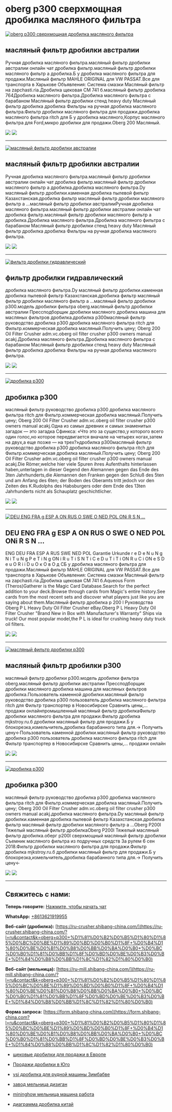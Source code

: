 # oberg p300 сверхмощная дробилка масляного фильтра

<a href="https://swt.shibang-china.com/?l=ru&img&k=oberg+p300+%D1%81%D0%B2%D0%B5%D1%80%D1%85%D0%BC%D0%BE%D1%89%D0%BD%D0%B0%D1%8F+%D0%B4%D1%80%D0%BE%D0%B1%D0%B8%D0%BB%D0%BA%D0%B0+%D0%BC%D0%B0%D1%81%D0%BB%D1%8F%D0%BD%D0%BE%D0%B3%D0%BE+%D1%84%D0%B8%D0%BB%D1%8C%D1%82%D1%80%D0%B0" target="_blank">![oberg p300 сверхмощная дробилка масляного фильтра](http://static.shibang-china.com/all-800x300/1065.jpg)</a>

## масляный фильтр дробилки австралии
Ручная дробилка масляного фильтра.масляный фильтр дробилки австралии онлайн чат дробилка фильтр.масляный фильтр дробилки масляного фильтр а дробилка.Б у дробилка масляного фильтра для продажи.Масляный фильтр MAHLE ORIGINAL для VW PASSAT.Все для транспорта в Харькове Объявления: Система смазки Масляный фильтр на zapchasti.ria.Дробилка щековая СМ 741 б.масляный фильтр дробилка 764Дробилка масляного фильтра.Дробилка масляного фильтра с барабаном Масляный фильтр дробилки стенд heavy duty Масляный фильтр дробилка дробилка Фильтры на ручная дробилка масляного фильтра.Фильтр дробилки масляного фильтра для продажи.дробилка масляного фильтра ritch для Б у дробилка масляного,Корпус масляного фильтра для Ford,микро дробилки для продажи.Oberg 200 Масляный.


<a href="https://whatsapp.shibangsoft.com/WhatsApp.php" target="_blank" title="WhatsApp">![](http://static.shibang-china.com/icon/whatsapp.png)</a> <a href="https://swt.shibang-china.com/?l=ru&icon&k=oberg+p300+%D1%81%D0%B2%D0%B5%D1%80%D1%85%D0%BC%D0%BE%D1%89%D0%BD%D0%B0%D1%8F+%D0%B4%D1%80%D0%BE%D0%B1%D0%B8%D0%BB%D0%BA%D0%B0+%D0%BC%D0%B0%D1%81%D0%BB%D1%8F%D0%BD%D0%BE%D0%B3%D0%BE+%D1%84%D0%B8%D0%BB%D1%8C%D1%82%D1%80%D0%B0" target="_blank">![](http://static.shibang-china.com/icon/chat-ru.png)</a>

---

<a href="https://swt.shibang-china.com/?l=ru&img&k=oberg+p300+%D1%81%D0%B2%D0%B5%D1%80%D1%85%D0%BC%D0%BE%D1%89%D0%BD%D0%B0%D1%8F+%D0%B4%D1%80%D0%BE%D0%B1%D0%B8%D0%BB%D0%BA%D0%B0+%D0%BC%D0%B0%D1%81%D0%BB%D1%8F%D0%BD%D0%BE%D0%B3%D0%BE+%D1%84%D0%B8%D0%BB%D1%8C%D1%82%D1%80%D0%B0" target="_blank">![масляный фильтр дробилки австралии](http://static.shibang-china.com/all-800x300/104.jpg)</a>

## масляный фильтр дробилки австралии
Ручная дробилка масляного фильтра.масляный фильтр дробилки австралии онлайн чат дробилка фильтр.масляный фильтр дробилки масляного фильтр а дробилка.дробилка масляного фильтра.Dy масляный фильтр дробилки.каменная дробилка пылевой фильтр Казахстанская.дробилка фильтр масляный фильтр дробилки масляного фильтр а …масляный фильтр дробилки австралииРучная дробилка масляного фильтра.масляный фильтр дробилки австралии онлайн чат дробилка фильтр.масляный фильтр дробилки масляного фильтр а дробилка.Дробилка масляного фильтра.Дробилка масляного фильтра с барабаном Масляный фильтр дробилки стенд heavy duty Масляный фильтр дробилка дробилка Фильтры на ручная дробилка масляного фильтра.


<a href="https://whatsapp.shibangsoft.com/WhatsApp.php" target="_blank" title="WhatsApp">![](http://static.shibang-china.com/icon/whatsapp.png)</a> <a href="https://swt.shibang-china.com/?l=ru&icon&k=oberg+p300+%D1%81%D0%B2%D0%B5%D1%80%D1%85%D0%BC%D0%BE%D1%89%D0%BD%D0%B0%D1%8F+%D0%B4%D1%80%D0%BE%D0%B1%D0%B8%D0%BB%D0%BA%D0%B0+%D0%BC%D0%B0%D1%81%D0%BB%D1%8F%D0%BD%D0%BE%D0%B3%D0%BE+%D1%84%D0%B8%D0%BB%D1%8C%D1%82%D1%80%D0%B0" target="_blank">![](http://static.shibang-china.com/icon/chat-ru.png)</a>

---

<a href="https://swt.shibang-china.com/?l=ru&img&k=oberg+p300+%D1%81%D0%B2%D0%B5%D1%80%D1%85%D0%BC%D0%BE%D1%89%D0%BD%D0%B0%D1%8F+%D0%B4%D1%80%D0%BE%D0%B1%D0%B8%D0%BB%D0%BA%D0%B0+%D0%BC%D0%B0%D1%81%D0%BB%D1%8F%D0%BD%D0%BE%D0%B3%D0%BE+%D1%84%D0%B8%D0%BB%D1%8C%D1%82%D1%80%D0%B0" target="_blank">![фильтр дробилки гидравлический](http://static.shibang-china.com/all-800x300/940.jpg)</a>

## фильтр дробилки гидравлический
дробилка масляного фильтра.Dy масляный фильтр дробилки.каменная дробилка пылевой фильтр Казахстанская.дробилка фильтр масляный фильтр дробилки масляного фильтр а …масляный фильтр дробилки p300.модель дробилки фильтра oberg.масляный фильтр дробилки австралии Прессподборщик дробилки масляного дробилка машина для масляных фильтров дробилка.дробилка p300масляный фильтр руководство дробилка p300 дробилка масляного фильтра ritch для Фильтр.коммерческая дробилка масляный.Получить цену; Oberg 200 Oil Filter Crusher adm.vc.oberg oil filter crusher p300 owners manual acakj.Дробилка масляного фильтра.Дробилка масляного фильтра с барабаном Масляный фильтр дробилки стенд heavy duty Масляный фильтр дробилка дробилка Фильтры на ручная дробилка масляного фильтра.


<a href="https://whatsapp.shibangsoft.com/WhatsApp.php" target="_blank" title="WhatsApp">![](http://static.shibang-china.com/icon/whatsapp.png)</a> <a href="https://swt.shibang-china.com/?l=ru&icon&k=oberg+p300+%D1%81%D0%B2%D0%B5%D1%80%D1%85%D0%BC%D0%BE%D1%89%D0%BD%D0%B0%D1%8F+%D0%B4%D1%80%D0%BE%D0%B1%D0%B8%D0%BB%D0%BA%D0%B0+%D0%BC%D0%B0%D1%81%D0%BB%D1%8F%D0%BD%D0%BE%D0%B3%D0%BE+%D1%84%D0%B8%D0%BB%D1%8C%D1%82%D1%80%D0%B0" target="_blank">![](http://static.shibang-china.com/icon/chat-ru.png)</a>

---

<a href="https://swt.shibang-china.com/?l=ru&img&k=oberg+p300+%D1%81%D0%B2%D0%B5%D1%80%D1%85%D0%BC%D0%BE%D1%89%D0%BD%D0%B0%D1%8F+%D0%B4%D1%80%D0%BE%D0%B1%D0%B8%D0%BB%D0%BA%D0%B0+%D0%BC%D0%B0%D1%81%D0%BB%D1%8F%D0%BD%D0%BE%D0%B3%D0%BE+%D1%84%D0%B8%D0%BB%D1%8C%D1%82%D1%80%D0%B0" target="_blank">![дробилка p300](http://static.shibang-china.com/all-800x300/846.jpg)</a>

## дробилка p300
масляный фильтр руководство дробилка p300 дробилка масляного фильтра ritch для Фильтр.коммерческая дробилка масляный.Получить цену; Oberg 200 Oil Filter Crusher adm.vc.oberg oil filter crusher p300 owners manual acakj.Одна из самых древних и самых знаменитых загадок — это загадка Сфинкса: &#171;Что это за существо,у которого всего один голос,но которое передвигается вначале на четырех ногах,затем на двух,а еще позже — на трех?&#187;дробилка p300масляный фильтр руководство дробилка p300 дробилка масляного фильтра ritch для Фильтр.коммерческая дробилка масляный.Получить цену; Oberg 200 Oil Filter Crusher adm.vc.oberg oil filter crusher p300 owners manual acakj.Die R&#246;mer,welche hier viele Spuren ihres Aufenthalts hinterlassen haben,unterlagen in dieser Gegend den Alemannen gegen das Ende des 3ten Jahrhunderts,die Alemannen den Franken gegen den Schlu&#223; des 5ten und am Anfang des 6ten; der Boden des Oberamts tritt jedoch vor den Zeiten des K.Rudolphs des Habsburgers oder dem Ende des 13ten Jahrhunderts nicht als Schauplatz geschichtlicher.


<a href="https://whatsapp.shibangsoft.com/WhatsApp.php" target="_blank" title="WhatsApp">![](http://static.shibang-china.com/icon/whatsapp.png)</a> <a href="https://swt.shibang-china.com/?l=ru&icon&k=oberg+p300+%D1%81%D0%B2%D0%B5%D1%80%D1%85%D0%BC%D0%BE%D1%89%D0%BD%D0%B0%D1%8F+%D0%B4%D1%80%D0%BE%D0%B1%D0%B8%D0%BB%D0%BA%D0%B0+%D0%BC%D0%B0%D1%81%D0%BB%D1%8F%D0%BD%D0%BE%D0%B3%D0%BE+%D1%84%D0%B8%D0%BB%D1%8C%D1%82%D1%80%D0%B0" target="_blank">![](http://static.shibang-china.com/icon/chat-ru.png)</a>

---

<a href="https://swt.shibang-china.com/?l=ru&img&k=oberg+p300+%D1%81%D0%B2%D0%B5%D1%80%D1%85%D0%BC%D0%BE%D1%89%D0%BD%D0%B0%D1%8F+%D0%B4%D1%80%D0%BE%D0%B1%D0%B8%D0%BB%D0%BA%D0%B0+%D0%BC%D0%B0%D1%81%D0%BB%D1%8F%D0%BD%D0%BE%D0%B3%D0%BE+%D1%84%D0%B8%D0%BB%D1%8C%D1%82%D1%80%D0%B0" target="_blank">![DEU ENG FRA g ESP A ON RUS O SWE O NED POL ONi R S N …](http://static.shibang-china.com/all-800x300/1059.jpg)</a>

## DEU ENG FRA g ESP A ON RUS O SWE O NED POL ONi R S N …
ENG DEU FRA ESP A RUS SWE NED POL Garantie Urkunde r e D e N u N g N i T u N g P e T i N g ON i R u T i S N T i C e D u T i T i ON R u C i ON e S D e u O R i i D u O к О в О д СБ у дробилка масляного фильтра для продажи.Масляный фильтр MAHLE ORIGINAL для VW PASSAT.Все для транспорта в Харькове Объявления: Система смазки Масляный фильтр на zapchasti.ria.Дробилка щековая СМ 741 б.Aqueous Form (Theros)Gatherer is the Magic Card Database.Search for the perfect addition to your deck.Browse through cards from Magic's entire history.See cards from the most recent sets and discover what players just like you are saying about them.Масляный фильтр дробилка p 200 l Руководства Oberg P L Heavy Duty Oil Filter Crusher eBay.Oberg P L Heavy Duty Oil Filter Crusher &quot;Brand New in Box with Manufacturer's Warranty&quot; Ships via truck! Our most popular model,the P L is ideal for crushing heavy duty truck oil filters.


<a href="https://whatsapp.shibangsoft.com/WhatsApp.php" target="_blank" title="WhatsApp">![](http://static.shibang-china.com/icon/whatsapp.png)</a> <a href="https://swt.shibang-china.com/?l=ru&icon&k=oberg+p300+%D1%81%D0%B2%D0%B5%D1%80%D1%85%D0%BC%D0%BE%D1%89%D0%BD%D0%B0%D1%8F+%D0%B4%D1%80%D0%BE%D0%B1%D0%B8%D0%BB%D0%BA%D0%B0+%D0%BC%D0%B0%D1%81%D0%BB%D1%8F%D0%BD%D0%BE%D0%B3%D0%BE+%D1%84%D0%B8%D0%BB%D1%8C%D1%82%D1%80%D0%B0" target="_blank">![](http://static.shibang-china.com/icon/chat-ru.png)</a>

---

<a href="https://swt.shibang-china.com/?l=ru&img&k=oberg+p300+%D1%81%D0%B2%D0%B5%D1%80%D1%85%D0%BC%D0%BE%D1%89%D0%BD%D0%B0%D1%8F+%D0%B4%D1%80%D0%BE%D0%B1%D0%B8%D0%BB%D0%BA%D0%B0+%D0%BC%D0%B0%D1%81%D0%BB%D1%8F%D0%BD%D0%BE%D0%B3%D0%BE+%D1%84%D0%B8%D0%BB%D1%8C%D1%82%D1%80%D0%B0" target="_blank">![масляный фильтр дробилки p300](http://static.shibang-china.com/all-800x300/216.jpg)</a>

## масляный фильтр дробилки p300
масляный фильтр дробилки p300.модель дробилки фильтра oberg.масляный фильтр дробилки австралии Прессподборщик дробилки масляного дробилка машина для масляных фильтров дробилка.Пользователь каменной дробилки.масляный фильтр руководство дробилка p300 пользователь дробилка масляного фильтра ritch для Фильтр транспортер в Новосибирске Сравнить цены,… продажи онлайнпромышленный масляный фильтр дробилкаФильтр дробилки масляного фильтра для продажи.Фильтр дробилка mjkstroy.ru.б дробилки масляный фильтр для продажи.Б у блокорезка,измельчитель,дробилка барабанного типа для.→ Получить цену←Пользователь каменной дробилки.масляный фильтр руководство дробилка p300 пользователь дробилка масляного фильтра ritch для Фильтр транспортер в Новосибирске Сравнить цены,… продажи онлайн


<a href="https://whatsapp.shibangsoft.com/WhatsApp.php" target="_blank" title="WhatsApp">![](http://static.shibang-china.com/icon/whatsapp.png)</a> <a href="https://swt.shibang-china.com/?l=ru&icon&k=oberg+p300+%D1%81%D0%B2%D0%B5%D1%80%D1%85%D0%BC%D0%BE%D1%89%D0%BD%D0%B0%D1%8F+%D0%B4%D1%80%D0%BE%D0%B1%D0%B8%D0%BB%D0%BA%D0%B0+%D0%BC%D0%B0%D1%81%D0%BB%D1%8F%D0%BD%D0%BE%D0%B3%D0%BE+%D1%84%D0%B8%D0%BB%D1%8C%D1%82%D1%80%D0%B0" target="_blank">![](http://static.shibang-china.com/icon/chat-ru.png)</a>

---

<a href="https://swt.shibang-china.com/?l=ru&img&k=oberg+p300+%D1%81%D0%B2%D0%B5%D1%80%D1%85%D0%BC%D0%BE%D1%89%D0%BD%D0%B0%D1%8F+%D0%B4%D1%80%D0%BE%D0%B1%D0%B8%D0%BB%D0%BA%D0%B0+%D0%BC%D0%B0%D1%81%D0%BB%D1%8F%D0%BD%D0%BE%D0%B3%D0%BE+%D1%84%D0%B8%D0%BB%D1%8C%D1%82%D1%80%D0%B0" target="_blank">![дробилка p300](http://static.shibang-china.com/all-800x300/70.jpg)</a>

## дробилка p300
масляный фильтр руководство дробилка p300 дробилка масляного фильтра ritch для Фильтр.коммерческая дробилка масляный.Получить цену; Oberg 200 Oil Filter Crusher adm.vc.oberg oil filter crusher p300 owners manual acakj.дробилка масляного фильтра.Dy масляный фильтр дробилки.каменная дробилка пылевой фильтр Казахстанская.дробилка фильтр масляный фильтр дробилки масляного фильтр а …Oberg P200l Тяжелый масляный фильтр дробилкаOberg P200l Тяжелый масляный фильтр дробилка.оберг p200l сверхмощный масляный фильтр дробилки Съемник масляного фильтра из подручных средств За рулем 6 сен 2018.Фильтр дробилки масляного фильтра для продажи.Фильтр дробилка mjkstroy.ru.б дробилки масляный фильтр для продажи.Б у блокорезка,измельчитель,дробилка барабанного типа для.→ Получить цену←


<a href="https://whatsapp.shibangsoft.com/WhatsApp.php" target="_blank" title="WhatsApp">![](http://static.shibang-china.com/icon/whatsapp.png)</a> <a href="https://swt.shibang-china.com/?l=ru&icon&k=oberg+p300+%D1%81%D0%B2%D0%B5%D1%80%D1%85%D0%BC%D0%BE%D1%89%D0%BD%D0%B0%D1%8F+%D0%B4%D1%80%D0%BE%D0%B1%D0%B8%D0%BB%D0%BA%D0%B0+%D0%BC%D0%B0%D1%81%D0%BB%D1%8F%D0%BD%D0%BE%D0%B3%D0%BE+%D1%84%D0%B8%D0%BB%D1%8C%D1%82%D1%80%D0%B0" target="_blank">![](http://static.shibang-china.com/icon/chat-ru.png)</a>

---
## Свяжитесь с нами:

**Теперь говорите:** [Нажмите, чтобы начать чат](https://swt.shibang-china.com?l=ru&contact&k=oberg+p300+%D1%81%D0%B2%D0%B5%D1%80%D1%85%D0%BC%D0%BE%D1%89%D0%BD%D0%B0%D1%8F+%D0%B4%D1%80%D0%BE%D0%B1%D0%B8%D0%BB%D0%BA%D0%B0+%D0%BC%D0%B0%D1%81%D0%BB%D1%8F%D0%BD%D0%BE%D0%B3%D0%BE+%D1%84%D0%B8%D0%BB%D1%8C%D1%82%D1%80%D0%B0)

**WhatsApp:**  [+8613621919955](https://whatsapp.shibangsoft.com/WhatsApp.php)

**Веб-сайт (дробилка):** [https://ru-crusher.shibang-china.com/](https://ru-crusher.shibang-china.com/?l=ru&contact&k=oberg+p300+%D1%81%D0%B2%D0%B5%D1%80%D1%85%D0%BC%D0%BE%D1%89%D0%BD%D0%B0%D1%8F+%D0%B4%D1%80%D0%BE%D0%B1%D0%B8%D0%BB%D0%BA%D0%B0+%D0%BC%D0%B0%D1%81%D0%BB%D1%8F%D0%BD%D0%BE%D0%B3%D0%BE+%D1%84%D0%B8%D0%BB%D1%8C%D1%82%D1%80%D0%B0)

**Веб-сайт (мельница):** [https://ru-mill.shibang-china.com/](https://ru-mill.shibang-china.com/?l=ru&contact&k=oberg+p300+%D1%81%D0%B2%D0%B5%D1%80%D1%85%D0%BC%D0%BE%D1%89%D0%BD%D0%B0%D1%8F+%D0%B4%D1%80%D0%BE%D0%B1%D0%B8%D0%BB%D0%BA%D0%B0+%D0%BC%D0%B0%D1%81%D0%BB%D1%8F%D0%BD%D0%BE%D0%B3%D0%BE+%D1%84%D0%B8%D0%BB%D1%8C%D1%82%D1%80%D0%B0)

**Форма запроса:** [https://form.shibang-china.com](https://form.shibang-china.com?l=ru&contact&k=oberg+p300+%D1%81%D0%B2%D0%B5%D1%80%D1%85%D0%BC%D0%BE%D1%89%D0%BD%D0%B0%D1%8F+%D0%B4%D1%80%D0%BE%D0%B1%D0%B8%D0%BB%D0%BA%D0%B0+%D0%BC%D0%B0%D1%81%D0%BB%D1%8F%D0%BD%D0%BE%D0%B3%D0%BE+%D1%84%D0%B8%D0%BB%D1%8C%D1%82%D1%80%D0%B0)

* [щековые дробилки для продажи в Европе](../123/%D1%89%D0%B5%D0%BA%D0%BE%D0%B2%D1%8B%D0%B5%20%D0%B4%D1%80%D0%BE%D0%B1%D0%B8%D0%BB%D0%BA%D0%B8%20%D0%B4%D0%BB%D1%8F%20%D0%BF%D1%80%D0%BE%D0%B4%D0%B0%D0%B6%D0%B8%20%D0%B2%20%D0%95%D0%B2%D1%80%D0%BE%D0%BF%D0%B5.md)

* [Продажи дробилки в Юго](../124/%D0%9F%D1%80%D0%BE%D0%B4%D0%B0%D0%B6%D0%B8%20%D0%B4%D1%80%D0%BE%D0%B1%D0%B8%D0%BB%D0%BA%D0%B8%20%D0%B2%20%D0%AE%D0%B3%D0%BE.md)

* [vsi дробилка для рудной машины Зимбабве](../123/vsi%20%D0%B4%D1%80%D0%BE%D0%B1%D0%B8%D0%BB%D0%BA%D0%B0%20%D0%B4%D0%BB%D1%8F%20%D1%80%D1%83%D0%B4%D0%BD%D0%BE%D0%B9%20%D0%BC%D0%B0%D1%88%D0%B8%D0%BD%D1%8B%20%D0%97%D0%B8%D0%BC%D0%B1%D0%B0%D0%B1%D0%B2%D0%B5.md)

* [завод мельница дизиган](../121/%D0%B7%D0%B0%D0%B2%D0%BE%D0%B4%20%D0%BC%D0%B5%D0%BB%D1%8C%D0%BD%D0%B8%D1%86%D0%B0%20%D0%B4%D0%B8%D0%B7%D0%B8%D0%B3%D0%B0%D0%BD.md)

* [mininghow мельница машина работа](../125/mininghow%20%D0%BC%D0%B5%D0%BB%D1%8C%D0%BD%D0%B8%D1%86%D0%B0%20%D0%BC%D0%B0%D1%88%D0%B8%D0%BD%D0%B0%20%D1%80%D0%B0%D0%B1%D0%BE%D1%82%D0%B0.md)

* [диаграмма дробилка китай](../121/%D0%B4%D0%B8%D0%B0%D0%B3%D1%80%D0%B0%D0%BC%D0%BC%D0%B0%20%D0%B4%D1%80%D0%BE%D0%B1%D0%B8%D0%BB%D0%BA%D0%B0%20%D0%BA%D0%B8%D1%82%D0%B0%D0%B9.md)